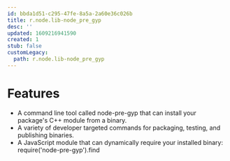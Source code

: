 ```yaml
---
id: bbda1d51-c295-47fe-8a5a-2a60e36c026b
title: r.node.lib-node_pre_gyp
desc: ''
updated: 1609216941590
created: 1
stub: false
customLegacy:
  path: r.node.lib-node_pre_gyp
---
```



# Features
* A command line tool called node-pre-gyp that can install your package's C++ module from a binary.
* A variety of developer targeted commands for packaging, testing, and publishing binaries.
* A JavaScript module that can dynamically require your installed binary: require('node-pre-gyp').find

